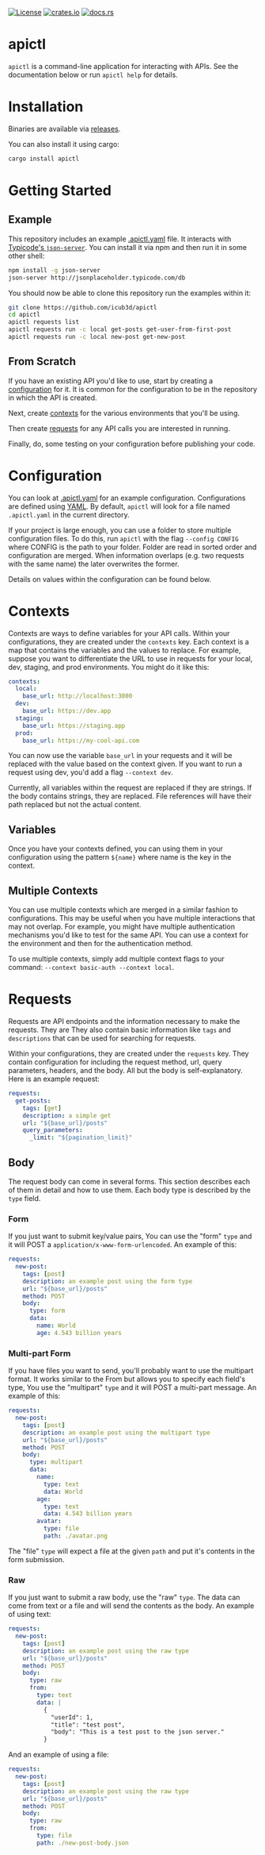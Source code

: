 [![License](https://img.shields.io/badge/license-MIT-blue?style=flat-square)](LICENSE)
[![crates.io](https://img.shields.io/crates/v/apictl.svg)](https://crates.io/crates/apictl)
[![docs.rs](https://img.shields.io/docsrs/apictl/latest)](https://docs.rs/apictl/latest)

# apictl

`apictl` is a command-line application for interacting with APIs. See
the documentation below or run `apictl help` for details.

# Installation

Binaries are available via [releases](https://github.com/icub3d/apictl/releases).

You can also install it using cargo:

```bash
cargo install apictl
```

# Getting Started

## Example 

This repository includes an example [.apictl.yaml](.apictl.yaml)
file. It interacts with [Typicode's
`json-server`](https://github.com/typicode/json-server). You can
install it via npm and then run it in some other shell:

```bash
npm install -g json-server
json-server http://jsonplaceholder.typicode.com/db
```

You should now be able to clone this repository run the examples
within it:

```bash
git clone https://github.com/icub3d/apictl
cd apictl
apictl requests list
apictl requests run -c local get-posts get-user-from-first-post
apictl requests run -c local new-post get-new-post
```

## From Scratch

If you have an existing API you'd like to use, start by creating a
[configuration](#configuration) for it. It is common for the
configuration to be in the repository in which the API is created.

Next, create [contexts](#contexts) for the various environments that
you'll be using.

Then create [requests](#requests) for any API calls you are interested
in running.

Finally, do, some testing on your configuration before publishing your
code.

# Configuration

You can look at [.apictl.yaml](.apictl.yaml) for an example
configuration. Configurations are defined using
[YAML](https://yaml.org/). By default, `apictl` will look for a file
named `.apictl.yaml` in the current directory.

If your project is large enough, you can use a folder to store
multiple configuration files. To do this, run `apictl` with the flag
`--config CONFIG` where CONFIG is the path to your folder. Folder are
read in sorted order and configuration are merged. When information
overlaps (e.g. two requests with the same name) the later overwrites
the former.

Details on values within the configuration can be found below.

# Contexts

Contexts are ways to define variables for your API calls. Within your
configurations, they are created under the `contexts` key. Each
context is a map that contains the variables and the values to
replace. For example, suppose you want to differentiate the URL to use
in requests for your local, dev, staging, and prod environments. You
might do it like this:

```yaml
contexts:
  local:
    base_url: http://localhost:3000
  dev:
    base_url: https://dev.app
  staging:
    base_url: https://staging.app
  prod:
    base_url: https://my-cool-api.com
```

You can now use the variable `base_url` in your requests and it will
be replaced with the value based on the context given. If you want to
run a request using dev, you'd add a flag `--context dev`.

Currently, all variables within the request are replaced if they are
strings. If the body contains strings, they are replaced. File
references will have their path replaced but not the actual content.

## Variables

Once you have your contexts defined, you can using them in your
configuration using the pattern `${name}` where name is the key in the
context.

## Multiple Contexts

You can use multiple contexts which are merged in a similar fashion to
configurations. This may be useful when you have multiple interactions
that may not overlap. For example, you might have multiple
authentication mechanisms you'd like to test for the same API. You can
use a context for the environment and then for the authentication
method.

To use multiple contexts, simply add multiple context flags to your
command: `--context basic-auth --context local`.

# Requests

Requests are API endpoints and the information necessary to make the
requests. They are They also contain basic information like `tags` and
`descriptions` that can be used for searching for requests.

Within your configurations, they are created under the `requests`
key. They contain configuration for including the request method, url,
query parameters, headers, and the body. All but the body is
self-explanatory. Here is an example request:

```yaml
requests:
  get-posts:
    tags: [get]
    description: a simple get
    url: "${base_url}/posts"
    query_parameters:
      _limit: "${pagination_limit}"
```

## Body

The request body can come in several forms. This section describes
each of them in detail and how to use them. Each body type is
described by the `type` field.

### Form

If you just want to submit key/value pairs, You can use the "form"
`type` and it will POST a `application/x-www-form-urlencoded`. An example of this:

```yaml
requests:
  new-post:
    tags: [post]
    description: an example post using the form type
    url: "${base_url}/posts"
    method: POST
    body:
      type: form
      data:
        name: World
        age: 4.543 billion years
```

### Multi-part Form

If you have files you want to send, you'll probably want to use the
multipart format. It works similar to the From but allows you to
specify each field's type, You use the "multipart" `type` and it will
POST a multi-part message. An example of this:

```yaml
requests:
  new-post:
    tags: [post]
    description: an example post using the multipart type
    url: "${base_url}/posts"
    method: POST
    body:
      type: multipart
      data:
        name:
          type: text
          data: World
        age:
          type: text
          data: 4.543 billion years
        avatar:
          type: file
          path: ./avatar.png
```

The "file" `type` will expect a file at the given `path` and put it's
contents in the form submission.

### Raw

If you just want to submit a raw body, use the "raw" `type`. The data
can come from text or a file and will send the contents as the
body. An example of using text:

```yaml
requests:
  new-post:
    tags: [post]
    description: an example post using the raw type
    url: "${base_url}/posts"
    method: POST
    body:
      type: raw
      from:
        type: text
        data: |
          {
            "userId": 1,
            "title": "test post",
            "body": "This is a test post to the json server."
          }
```

And an example of using a file:

```yaml
requests:
  new-post:
    tags: [post]
    description: an example post using the raw type
    url: "${base_url}/posts"
    method: POST
    body:
      type: raw
      from:
        type: file
        path: ./new-post-body.json
```
